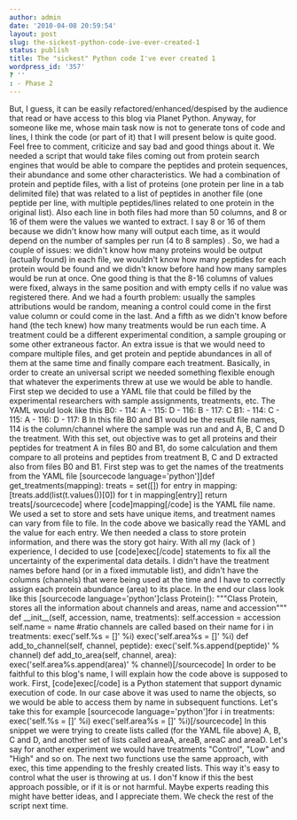 ```yaml
---
author: admin
date: '2010-04-08 20:59:54'
layout: post
slug: the-sickest-python-code-ive-ever-created-1
status: publish
title: The "sickest" Python code I've ever created 1
wordpress_id: '357'
? ''
: - Phase 2
---
```


But, I guess, it can be easily refactored/enhanced/despised by the
audience that read or have access to this blog via Planet Python.
Anyway, for someone like me, whose main task now is not to generate tons
of code and lines, I think the code (or part of it) that I will present
below is quite good. Feel free to comment, criticize and say bad and
good things about it. We needed a script that would take files coming
out from protein search engines that would be able to compare the
peptides and protein sequences, their abundance and some other
characteristics. We had a combination of protein and peptide files, with
a list of proteins (one protein per line in a tab delimited file) that
was related to a list of peptides in another file (one peptide per line,
with multiple peptides/lines related to one protein in the original
list). Also each line in both files had more than 50 columns, and 8 or
16 of them were the values we wanted to extract. I say 8 or 16 of them
because we didn't know how many will output each time, as it would
depend on the number of samples per run (4 to 8 samples) . So, we had a
couple of issues: we didn't know how many proteins would be output
(actually found) in each file, we wouldn't know how many peptides for
each protein would be found and we didn't know before hand how many
samples would be run at once. One good thing is that the 8-16 columns of
values were fixed, always in the same position and with empty cells if
no value was registered there. And we had a fourth problem: usually the
samples attributions would be random, meaning a control could come in
the first value column or could come in the last. And a fifth as we
didn't know before hand (the tech knew) how many treatments would be run
each time. A treatment could be a different experimental condition, a
sample grouping or some other extraneous factor. An extra issue is that
we would need to compare multiple files, and get protein and peptide
abundances in all of them at the same time and finally compare each
treatment. Basically, in order to create an universal script we needed
something flexible enough that whatever the experiments threw at use we
would be able to handle. First step we decided to use a YAML file that
could be filled by the experimental researchers with sample assignments,
treatments, etc. The YAML would look like this B0: - 114: A - 115: D -
116: B - 117: C B1: - 114: C - 115: A - 116: D - 117: B In this file B0
and B1 would be the result file names, 114 is the column/channel where
the sample was run and and A, B, C and D the treatment. With this set,
out objective was to get all proteins and their peptides for treatment A
in files B0 and B1, do some calculation and them compare to all proteins
and peptides from treatment B, C and D extracted also from files B0 and
B1. First step was to get the names of the treatments from the YAML file
[sourcecode language='python']]def get\_treatments(mapping): treats =
set([]) for entry in mapping: [treats.add(list(t.values())[0]) for t in
mapping[entry]] return treats[/sourcecode] where [code]mapping[/code] is
the YAML file name. We used a set to store and sets have unique items,
and treatment names can vary from file to file. In the code above we
basically read the YAML and the value for each entry. We then needed a
class to store protein information, and there was the story got hairy.
With all my (lack of ) experience, I decided to use [code]exec[/code]
statements to fix all the uncertainty of the experimental data details.
I didn't have the treatment names before hand (or in a fixed immutable
list), and didn't have the columns (channels) that were being used at
the time and I have to correctly assign each protein abundance (area) to
its place. In the end our class look like this [sourcecode
language='python']class Protein(): """Class Protein, stores all the
information about channels and areas, name and accession""" def
\_\_init\_\_(self, accession, name, treatments): self.accession =
accession self.name = name \#ratio channels are called based on their
name for i in treatments: exec('self.%s = []' %i) exec('self.area%s =
[]' %i) def add\_to\_channel(self, channel, peptide):
exec('self.%s.append(peptide)' % channel) def add\_to\_area(self,
channel, area): exec('self.area%s.append(area)' % channel)[/sourcecode]
In order to be faithful to this blog's name, I will explain how the code
above is supposed to work. First, [code]exec[/code] is a Python
statement that support dynamic execution of code. In our case above it
was used to name the objects, so we would be able to access them by name
in subsequent functions. Let's take this for example [sourcecode
language='python']for i in treatments: exec('self.%s = []' %i)
exec('self.area%s = []' %i)[/sourcecode] In this snippet we were trying
to create lists called (for the YAML file above) A, B, C and D, and
another set of lists called areaA, areaB, areaC and areaD. Let's say for
another experiment we would have treatments "Control", "Low" and "High"
and so on. The next two functions use the same approach, with exec, this
time appending to the freshly created lists. This way it's easy to
control what the user is throwing at us. I don'f know if this the best
approach possible, or if it is or not harmful. Maybe experts reading
this might have better ideas, and I appreciate them. We check the rest
of the script next time.
